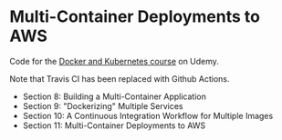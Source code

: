 # Multi-Container Deployments to AWS

Code for the [Docker and Kubernetes course](https://user-testing.udemy.com/course/docker-and-kubernetes-the-complete-guide) on Udemy.

Note that Travis CI has been replaced with Github Actions.

* Section 8: Building a Multi-Container Application
* Section 9: "Dockerizing" Multiple Services
* Section 10: A Continuous Integration Workflow for Multiple Images
* Section 11: Multi-Container Deployments to AWS
